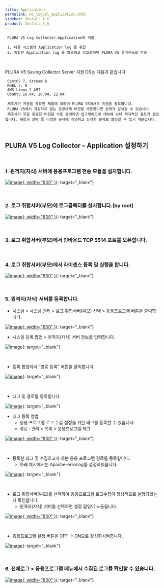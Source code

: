 ```yaml
---
title: Application
permalink: ko_logcol_application.html
sidebar: Install_A_S
product: Install_A_S
---
```


     PLURA V5 Log Collector-Application의 역할

     1. 다른 시스템의 Application log 를 취합
     2. 취합한 Application log 를 압축하고 암호화하여 PLURA V5 클라우드로 전송

<br />

   PLURA V5 Syslog Collector Server 지원 OS는 다음과 같습니다.

     CentOS 7, Stream 8
     RHEL 7, 8
     AWS Linux 2 AMI
     Ubuntu 18.04, 20.04, 22.04

     제조사가 지원을 종료한 제품에 대하여 PLURA V5에서도 지원을 종료합니다.
     PLURA V5에서 지원하지 않는 운영체제 버전을 사용한다면 문제가 발생할 수 있습니다.
     제조사가 지원 종료한 버전을 사용 중이라면 업그레이드에 대하여 보다 적극적인 검토가 필요합니다. 해킹과 장애 등 다양한 문제에 직면하고 심각한 문제로 발전할 수 있기 때문입니다.

<br />

## PLURA V5 Log Collector – Application 설정하기

<br />

### 1. 원격지(자식) 서버에 응용프로그램 전송 모듈을 설치합니다.


[![image](/docs/images/Ins_G/LogCol_app/app_1.png){: width="800" }](/docs/images/Ins_G/LogCol_app/app_1.png){: target="_blank"}

<br />

### 2. 로그 취합서버(부모)에 로그콜렉터를 설치합니다.(by root)

[![image](/docs/images/Ins_G/LogCol_app/app_2.png){: width="800" }](/docs/images/Ins_G/LogCol_app/app_2.png){: target="_blank"}

<br />

### 3. 로그 취합서버(부모)에서 인바운드 TCP 5514 포트를 오픈합니다.

<br />

### 4. 로그 취합서버(부모)에서 라이센스 등록 및 실행을 합니다.

[![image](/docs/images/Ins_G/LogCol_app/app_3.png){: width="800" }](/docs/images/Ins_G/LogCol_app/app_3.png){: target="_blank"}

<br />

### 5. 원격지(자식) 서버를 등록합니다.
- 시스템  > 시스템 관리 > 로그 취합서버(부모) 선택 > 응용프로그램 버튼을 클릭합니다.

[![image](/docs/images/Ins_G/LogCol_app/app_4.png){: width="800" }](/docs/images/Ins_G/LogCol_app/app_4.png){: target="_blank"}

- 시스템 등록 팝업 > 원격지(자식) 서버 정보를 입력합니다.

[![image](/docs/images/Ins_G/LogCol_app/app_5.png)](/docs/images/Ins_G/LogCol_app/app_5.png){: target="_blank"}

<br />

- 등록 팝업에서 “경로 등록” 버튼을 클릭합니다.

[![image](/docs/images/Ins_G/LogCol_app/app_6.png)](/docs/images/Ins_G/LogCol_app/app_6.png){: target="_blank"}

<br />

- 태그 및 경로를 등록합니다.

[![image](/docs/images/Ins_G/LogCol_app/app_7.png)](/docs/images/Ins_G/LogCol_app/app_7.png){: target="_blank"}   

- 태그 등록 방법
   - 응용 프로그램 로그 수집 설정을 위한 태그를 등록할 수 있습니다.
   - 경로 : 관리 > 목록 > 응용프로그램 태그 

[![image](/docs/images/Ins_G/LogCol_app/app_8.png){: width="800" }](/docs/images/Ins_G/LogCol_app/app_8.png){: target="_blank"}

<br />

- 등록한 태그 및 수집하고자 하는 응용 프로그램 경로를 등록합니다.   
   - 아래 예시에서는 Apache-errorlog를 설정하였습니다.

[![image](/docs/images/Ins_G/LogCol_app/app_9.png)](/docs/images/Ins_G/LogCol_app/app_9.png){: target="_blank"}

<br />

- 로그 취합서버(부모)를 선택하여 응용프로그램 로그수집이 정상적으로 설정되었는지 확인합니다.   
   - 원격지(자식) 서버를 선택하면 설정 팝업이 노출됩니다.

[![image](/docs/images/Ins_G/LogCol_app/app_10.png){: width="800" }](/docs/images/Ins_G/LogCol_app/app_10.png){: target="_blank"}

<br />

- 응용프로그램 설정 버튼을 OFF → ON으로 활성화시켜줍니다. 

[![image](/docs/images/Ins_G/LogCol_app/app_11.png)](/docs/images/Ins_G/LogCol_app/app_11.png){: target="_blank"}

<br />

### 6. 전체로그 > 응용프로그램 메뉴에서 수집된 로그를 확인할 수 있습니다.

[![image](/docs/images/Ins_G/LogCol_app/app_12.png){: width="800" }](/docs/images/Ins_G/LogCol_app/app_12.png){: target="_blank"}